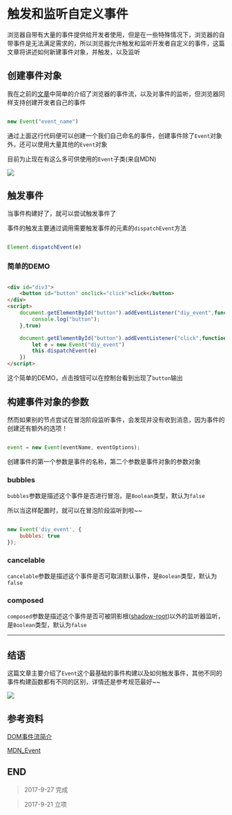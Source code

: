 # 触发和监听自定义事件

浏览器自带有大量的事件提供给开发者使用，但是在一些特殊情况下，浏览器的自带事件是无法满足需求的，所以浏览器允许触发和监听开发者自定义的事件，这篇文章将讲述如何新建事件对象，并触发，以及监听

## 创建事件对象

我在之前的[文章](http://blog.cxyblogbiu.com/article/%E6%B5%8F%E8%A7%88%E5%99%A8%E4%BA%8B%E4%BB%B6%E6%B5%81%EF%BC%88event-flow%EF%BC%89%E7%AE%80%E4%BB%8B)中简单的介绍了浏览器的事件流，以及对事件的监听，但浏览器同样支持创建开发者自己的事件

``` javascript

new Event("event_name")

```

通过上面这行代码便可以创建一个我们自己命名的事件，创建事件除了`Event`对象外，还可以使用大量其他的`Event`对象

目前为止现在有这么多可供使用的`Event`子类(来自MDN)

![](https://blog-cdn.chenxiyuan.fun/17-9-27/93877936.jpg)

## 触发事件

当事件构建好了，就可以尝试触发事件了

事件的触发主要通过调用需要触发事件的元素的`dispatchEvent`方法

``` javascript

Element.dispatchEvent(e)

```

### 简单的DEMO

``` html

<div id="div3">
    <button id="button" onclick="click">click</button>
</div>
<script>
    document.getElementById("button").addEventListener("diy_event",function(e){
        console.log("button");
    },true)

    document.getElementById("button").addEventListener("click",function(){
        let e = new Event("diy_event")
        this.dispatchEvent(e)
    })
</script>

```

这个简单的DEMO，点击按钮可以在控制台看到出现了`button`输出

## 构建事件对象的参数

然而如果别的节点尝试在冒泡阶段监听事件，会发现并没有收到消息，因为事件的创建还有额外的选项！

``` javascript

event = new Event(eventName, eventOptions);

```

创建事件的第一个参数是事件的名称，第二个参数是事件对象的参数对象

### bubbles

`bubbles`参数是描述这个事件是否进行冒泡，是`Boolean`类型，默认为`false`

所以当这样配置时，就可以在冒泡阶段监听到啦~~

``` javascript

new Event('diy_event', {
    bubbles: true
});

```

### cancelable

`cancelable`参数是描述这个事件是否可取消默认事件，是`Boolean`类型，默认为`false`

### composed

`composed`参数是描述这个事件是否可被阴影根([shadow-root](https://developer.mozilla.org/zh-CN/docs/Web/API/ShadowRoot))以外的监听器监听，是`Boolean`类型，默认为`false`

-----

## 结语

这篇文章主要介绍了`Event`这个最基础的事件构建以及如何触发事件，其他不同的事件构建函数都有不同的区别，详情还是参考规范最好~~

![](https://blog-cdn.chenxiyuan.fun/17-9-27/79506665.jpg)

## 参考资料

[DOM事件流简介](http://blog.cxyblogbiu.com/article/%E6%B5%8F%E8%A7%88%E5%99%A8%E4%BA%8B%E4%BB%B6%E6%B5%81%EF%BC%88event-flow%EF%BC%89%E7%AE%80%E4%BB%8B)

[MDN_Event](https://developer.mozilla.org/zh-CN/docs/Web/API/Event/Event)

## END

>   2017-9-27   完成

>   2017-9-21   立项